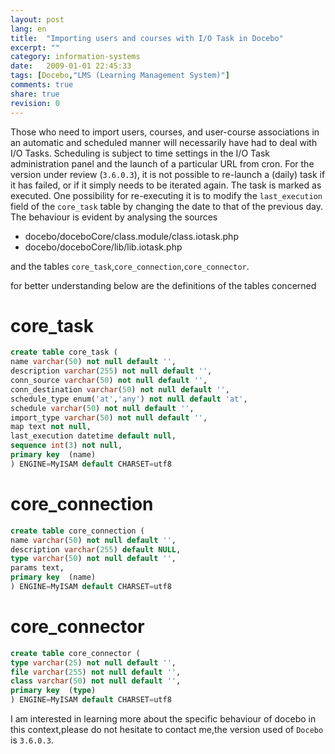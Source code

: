 ```yaml
---
layout: post
lang: en
title:  "Importing users and courses with I/O Task in Docebo"
excerpt: ""
category: information-systems
date:   2009-01-01 22:45:33
tags: [Docebo,"LMS (Learning Management System)"]
comments: true
share: true
revision: 0
---
```


Those who need to import users, courses, and user-course associations in an automatic and scheduled manner will necessarily have had to deal with I/O Tasks.
Scheduling is subject to time settings in the I/O Task administration panel and the launch of a particular URL from cron. 
For the version under review (`3.6.0.3`), it is not possible to re-launch a (daily) task if it has failed, or if it simply needs to be iterated again. The task is marked as executed. 
One possibility for re-executing it is to modify the `last_execution` field of the `core_task` table by changing the date to that of the previous day.
The behaviour is evident by analysing the sources

* docebo/doceboCore/class.module/class.iotask.php
* docebo/doceboCore/lib/lib.iotask.php

and the tables `core_task`,`core_connection`,`core_connector`.

for better understanding below are the definitions of the tables concerned

# core_task

```sql
create table core_task (
name varchar(50) not null default '',
description varchar(255) not null default '',
conn_source varchar(50) not null default '',
conn_destination varchar(50) not null default '',
schedule_type enum('at','any') not null default 'at',
schedule varchar(50) not null default '',
import_type varchar(50) not null default '',
map text not null,
last_execution datetime default null,
sequence int(3) not null,
primary key  (name)
) ENGINE=MyISAM default CHARSET=utf8
```

# core_connection

```sql
create table core_connection (
name varchar(50) not null default '',
description varchar(255) default NULL,
type varchar(50) not null default '',
params text,
primary key  (name)
) ENGINE=MyISAM default CHARSET=utf8
```

# core_connector

```sql
create table core_connector (
type varchar(25) not null default '',
file varchar(255) not null default '',
class varchar(50) not null default '',
primary key  (type)
) ENGINE=MyISAM default CHARSET=utf8
```

I am interested in learning more about the specific behaviour of docebo in this context,please do not hesitate to contact me,the version used of `Docebo` is `3.6.0.3`.
